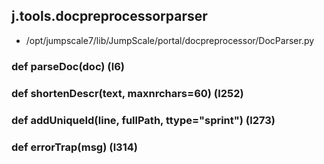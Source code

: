 ## j.tools.docpreprocessorparser

- /opt/jumpscale7/lib/JumpScale/portal/docpreprocessor/DocParser.py

### def parseDoc(doc) (l6)

### def shortenDescr(text, maxnrchars=60) (l252)

### def addUniqueId(line, fullPath, ttype="sprint") (l273)

### def errorTrap(msg) (l314)

